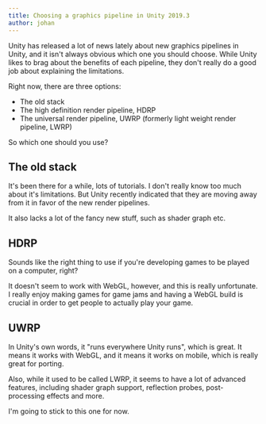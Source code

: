 ```yaml
---
title: Choosing a graphics pipeline in Unity 2019.3
author: johan
---
```


Unity has released a lot of news lately about new graphics pipelines in Unity, and it isn't always obvious which one you should choose. While Unity likes to brag about the benefits of each pipeline, they don't really do a good job about explaining the limitations.

Right now, there are three options:

- The old stack
- The high definition render pipeline, HDRP
- The universal render pipeline, UWRP (formerly light weight render pipeline, LWRP)

So which one should you use?

## The old stack

It's been there for a while, lots of tutorials. I don't really know too much about it's limitations. But Unity recently indicated that they are moving away from it in favor of the new render pipelines.

It also lacks a lot of the fancy new stuff, such as shader graph etc.

## HDRP

Sounds like the right thing to use if you're developing games to be played on  a computer, right?

It doesn't seem to work with WebGL, however, and  this is really unfortunate. I really enjoy making games for game jams and having a WebGL build is crucial in order to get people to actually play your game.

## UWRP

In Unity's own words, it "runs everywhere Unity runs", which is great. It means it works with WebGL, and it means it works on mobile, which is really great for porting.

Also, while it used to be called LWRP, it seems to have a lot of advanced features, including shader graph support, reflection probes, post-processing effects and more.

I'm going to stick to this one for now.
